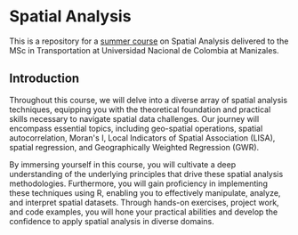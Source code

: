 # Spatial Analysis

This is a repository for a [summer course](https://orlando-sabogal.github.io/SpatialAnalysis_2023/) on Spatial Analysis delivered to the MSc in Transportation at Universidad Nacional de Colombia at Manizales.

## Introduction

Throughout this course, we will delve into a diverse array of spatial analysis techniques, equipping you with the theoretical foundation and practical skills necessary to navigate spatial data challenges. Our journey will encompass essential topics, including geo-spatial operations, spatial autocorrelation, Moran's I, Local Indicators of Spatial Association (LISA), spatial regression, and Geographically Weighted Regression (GWR).

By immersing yourself in this course, you will cultivate a deep understanding of the underlying principles that drive these spatial analysis methodologies. Furthermore, you will gain proficiency in implementing these techniques using R, enabling you to effectively manipulate, analyze, and interpret spatial datasets. Through hands-on exercises, project work, and code examples, you will hone your practical abilities and develop the confidence to apply spatial analysis in diverse domains.
